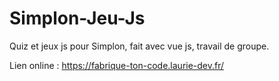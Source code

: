 # Simplon-Jeu-Js
Quiz et jeux js pour Simplon, fait avec vue js, travail de groupe.

Lien online : https://fabrique-ton-code.laurie-dev.fr/
